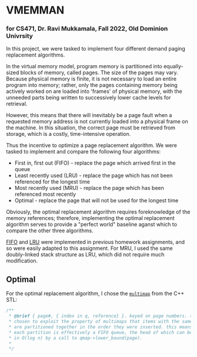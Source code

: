 # VMEMMAN

### for CS471, Dr. Ravi Mukkamala, Fall 2022, Old Dominion Univrsity

In this project, we were tasked to implement four different demand paging
replacement algorithms.

In the virtual memory model, program memory is partitioned into equally-sized
blocks of memory, called pages.  The size of the pages may vary.  Because 
physical memory is finite, it is not necessary to load an entire program into
memory; rather, only the pages containing memory being actively worked on are
loaded into 'frames' of physical memory, with the unneeded parts being written
to successively lower cache levels for retrieval.

However, this means that there will inevitably be a page fault when a requested
memory address is not currently loaded into a physical frame on the machine. In
this situation, the correct page must be retrieved from storage, which is a
costly, time-intensive operation.

Thus the incentive to optimize a page replacement algorithm.  We were tasked to
implement and compare the following four algorithms:
* First in, first out (FIFO) - replace the page which arrived first in the
  queue
* Least recently used (LRU) - replace the page which has not been referenced
  for the longest time
* Most recently used (MRU) - replace the page which has been referenced most
  recently
* Optimal - replace the page that will not be used for the longest time

Obviously, the optimal replacement algorithm requires foreknowledge of the
memory references; therefore, implementing the optimal replacement algorithm
serves to provide a "perfect world" baseline aganst which to compare the other
three algorithms.

[FIFO]() and [LRU]() were implemented in previous homework assignments, and so
were easily adapted to this assignment. For MRU, I used the same doubly-linked
stack structure as LRU, which did not require much modification.

## Optimal

For the optimal replacement algorithm, I chose the [`multimap`]() from the C++
STL:

```C++
/**
 * @brief { page#, { index in q, reference} }. keyed on page numbers. this was
 * chosen to exploit the property of multimaps that items with the same key
 * are partitioned together in the order they were inserted. this means that
 * each partition is effectively a FIFO queue, the head of which can be reached
 * in O(log n) by a call to qmap->lower_bound(page).
 *
 */

```
